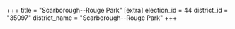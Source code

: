 +++
title = "Scarborough--Rouge Park"
[extra]
election_id = 44
district_id = "35097"
district_name = "Scarborough--Rouge Park"
+++
